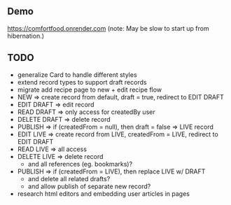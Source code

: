 ## Demo
https://comfortfood.onrender.com
(note: May be slow to start up from hibernation.)

## TODO
- generalize Card to handle different styles
- extend record types to support draft records
- migrate add recipe page to new + edit recipe flow
- NEW => create record from default, draft = true, redirect to EDIT DRAFT
- EDIT DRAFT => edit record
- READ DRAFT => only access for createdBy user
- DELETE DRAFT => delete record
- PUBLISH => if (createdFrom = null), then draft = false => LIVE record
- EDIT LIVE => create record from LIVE, createdFrom = LIVE, redirect to EDIT DRAFT
- READ LIVE => all access
- DELETE LIVE => delete record
    - and all references (eg. bookmarks)?
- PUBLISH => if (createdFrom = LIVE), then replace LIVE w/ DRAFT
    - and delete all related drafts?
    - and allow publish of separate new record?
- research html editors and embedding user articles in pages
